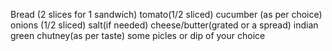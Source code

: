 Bread (2 slices for 1 sandwich)
tomato(1/2 sliced)
cucumber (as per choice)
onions (1/2 sliced)
salt(if needed)
cheese/butter(grated or a spread)
indian green chutney(as per taste)
some picles or dip of your choice